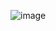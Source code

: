 ![image](https://github.com/Rahul-chaurasiya/Leetcode-Practice-Problem/assets/77222540/4ad632ba-ff91-44d1-b681-ddd0d815dd6c)
